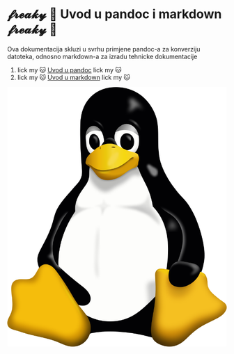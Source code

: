 # 𝓯𝓻𝓮𝓪𝓴𝔂 👅 Uvod u pandoc i markdown 𝓯𝓻𝓮𝓪𝓴𝔂 👅
Ova dokumentacija skluzi u svrhu primjene pandoc-a za konverziju datoteka, odnosno markdown-a za izradu tehnicke dokumentacije


1. lick my 🐱 [Uvod u pandoc](docs/02-pandoc-primjeri-konverzije.md) lick my 🐱
2. lick my 🐱 [Uvod u markdown](01-markdown-primjeri.md) lick my 🐱


![Tux](Tux.png)
